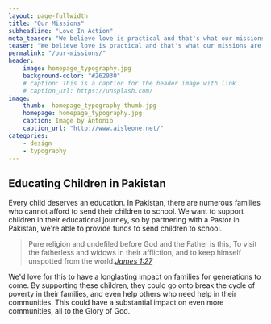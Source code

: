 ```yaml
---
layout: page-fullwidth
title: "Our Missions"
subheadline: "Love In Action"
meta_teaser: "We believe love is practical and that's what our missions are. This is a mission many people can be a part of."
teaser: "We believe love is practical and that's what our missions are. These are missions many people can be a part of."
permalink: "/our-missions/"
header:
    image: homepage_typography.jpg
    background-color: "#262930"
    # caption: This is a caption for the header image with link
    # caption_url: https://unsplash.com/
image:
    thumb:  homepage_typography-thumb.jpg
    homepage: homepage_typography.jpg
    caption: Image by Antonio
    caption_url: "http://www.aisleone.net/"
categories:
    - design
    - typography
---
```

<!--more-->

<div class="row">

## Educating Children in Pakistan

Every child deserves an education. In Pakistan, there are numerous families who cannot afford to send their children to school. We want to support children in their educational journey, so by partnering with a Pastor in Pakistan, we're able to provide funds to send children to school. 

> <span class="teaser">Pure religion and undefiled before God and the Father is this, To visit the fatherless and widows in their affliction, and to keep himself unspotted from the world.</span><cite>[James 1:27][1]</cite>

We'd love for this to have a longlasting impact on families for generations to come. By supporting these children, they could go onto break the cycle of poverty in their families, and even help others who need help in their communities. This could have a substantial impact on even more communities, all to the Glory of God.

 [1]: https://biblehub.com/commentaries/james/1-27.htm


</div><!-- /.medium-8.columns -->
</div><!-- /.row -->


